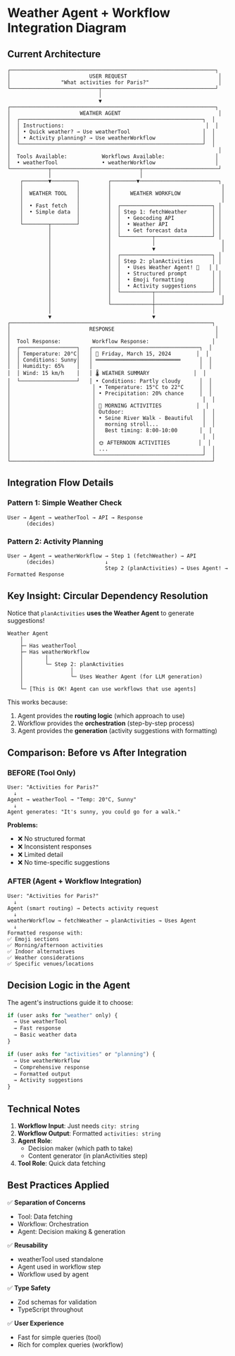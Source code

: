 # Weather Agent + Workflow Integration Diagram

## Current Architecture

```
┌─────────────────────────────────────────────────────────────────┐
│                         USER REQUEST                             │
│                "What activities for Paris?"                      │
└────────────────────────────┬────────────────────────────────────┘
                             │
                             ▼
┌─────────────────────────────────────────────────────────────────┐
│                      WEATHER AGENT                               │
│  ┌──────────────────────────────────────────────────────────┐  │
│  │ Instructions:                                             │  │
│  │ • Quick weather? → Use weatherTool                       │  │
│  │ • Activity planning? → Use weatherWorkflow               │  │
│  └──────────────────────────────────────────────────────────┘  │
│                                                                  │
│  Tools Available:           Workflows Available:                │
│  • weatherTool              • weatherWorkflow                   │
└────────────┬────────────────────────────┬────────────────────────┘
             │                            │
    ┌────────▼────────┐         ┌────────▼─────────────────────────┐
    │                 │         │                                   │
    │  WEATHER TOOL   │         │      WEATHER WORKFLOW             │
    │                 │         │                                   │
    │  • Fast fetch   │         │  ┌─────────────────────────────┐ │
    │  • Simple data  │         │  │ Step 1: fetchWeather        │ │
    │                 │         │  │  • Geocoding API            │ │
    └────────┬────────┘         │  │  • Weather API              │ │
             │                  │  │  • Get forecast data        │ │
             │                  │  └──────────┬──────────────────┘ │
             │                  │             │                     │
             │                  │             ▼                     │
             │                  │  ┌─────────────────────────────┐ │
             │                  │  │ Step 2: planActivities      │ │
             │                  │  │  • Uses Weather Agent! 🔄   │ │
             │                  │  │  • Structured prompt        │ │
             │                  │  │  • Emoji formatting         │ │
             │                  │  │  • Activity suggestions     │ │
             │                  │  └──────────┬──────────────────┘ │
             │                  │             │                     │
             │                  └─────────────┼─────────────────────┘
             │                                │
             ▼                                ▼
┌────────────────────────────────────────────────────────────────┐
│                         RESPONSE                                │
│                                                                 │
│  Tool Response:          Workflow Response:                    │
│  ┌──────────────────┐   ┌──────────────────────────────────┐  │
│  │ Temperature: 20°C│   │ 📅 Friday, March 15, 2024        │  │
│  │ Conditions: Sunny│   │ ═══════════════════════════      │  │
│  │ Humidity: 65%    │   │                                  │  │
│  │ Wind: 15 km/h    │   │ 🌡️ WEATHER SUMMARY              │  │
│  └──────────────────┘   │ • Conditions: Partly cloudy      │  │
│                          │ • Temperature: 15°C to 22°C     │  │
│                          │ • Precipitation: 20% chance     │  │
│                          │                                  │  │
│                          │ 🌅 MORNING ACTIVITIES           │  │
│                          │ Outdoor:                         │  │
│                          │ • Seine River Walk - Beautiful   │  │
│                          │   morning stroll...              │  │
│                          │   Best timing: 8:00-10:00       │  │
│                          │                                  │  │
│                          │ 🌞 AFTERNOON ACTIVITIES         │  │
│                          │ ...                              │  │
│                          └──────────────────────────────────┘  │
└────────────────────────────────────────────────────────────────┘
```

## Integration Flow Details

### Pattern 1: Simple Weather Check
```
User → Agent → weatherTool → API → Response
      (decides)
```

### Pattern 2: Activity Planning
```
User → Agent → weatherWorkflow → Step 1 (fetchWeather) → API
      (decides)                ↓
                               Step 2 (planActivities) → Uses Agent! → Formatted Response
```

## Key Insight: Circular Dependency Resolution

Notice that `planActivities` **uses the Weather Agent** to generate suggestions!

```
Weather Agent
    │
    ├─ Has weatherTool
    ├─ Has weatherWorkflow
    │       │
    │       └─ Step 2: planActivities
    │               │
    │               └─ Uses Weather Agent (for LLM generation)
    │
    └─ [This is OK! Agent can use workflows that use agents]
```

This works because:
1. Agent provides the **routing logic** (which approach to use)
2. Workflow provides the **orchestration** (step-by-step process)
3. Agent provides the **generation** (activity suggestions with formatting)

## Comparison: Before vs After Integration

### BEFORE (Tool Only)
```
User: "Activities for Paris?"
  ↓
Agent → weatherTool → "Temp: 20°C, Sunny"
  ↓
Agent generates: "It's sunny, you could go for a walk."
```

**Problems:**
- ❌ No structured format
- ❌ Inconsistent responses
- ❌ Limited detail
- ❌ No time-specific suggestions

### AFTER (Agent + Workflow Integration)
```
User: "Activities for Paris?"
  ↓
Agent (smart routing) → Detects activity request
  ↓
weatherWorkflow → fetchWeather → planActivities → Uses Agent
  ↓
Formatted response with:
✅ Emoji sections
✅ Morning/afternoon activities
✅ Indoor alternatives
✅ Weather considerations
✅ Specific venues/locations
```

## Decision Logic in the Agent

The agent's instructions guide it to choose:

```typescript
if (user asks for "weather" only) {
  → Use weatherTool
  → Fast response
  → Basic weather data
}

if (user asks for "activities" or "planning") {
  → Use weatherWorkflow
  → Comprehensive response
  → Formatted output
  → Activity suggestions
}
```

## Technical Notes

1. **Workflow Input**: Just needs `city: string`
2. **Workflow Output**: Formatted `activities: string`
3. **Agent Role**: 
   - Decision maker (which path to take)
   - Content generator (in planActivities step)
4. **Tool Role**: Quick data fetching

## Best Practices Applied

✅ **Separation of Concerns**
- Tool: Data fetching
- Workflow: Orchestration
- Agent: Decision making & generation

✅ **Reusability**
- weatherTool used standalone
- Agent used in workflow step
- Workflow used by agent

✅ **Type Safety**
- Zod schemas for validation
- TypeScript throughout

✅ **User Experience**
- Fast for simple queries (tool)
- Rich for complex queries (workflow)
